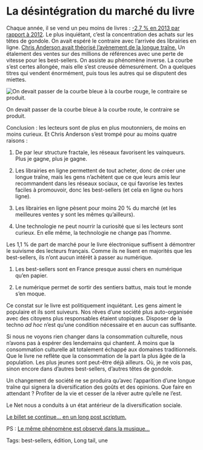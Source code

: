 # La désintégration du marché du livre

Chaque année, il se vend un peu moins de livres : [-2,7 % en 2013 par rapport à 2012](http://www.actualitte.com/economie/une-annee-difficile-sur-le-marche-du-livre-bilan-2013-de-l-institut-gfk-48247.htm). Le plus inquiétant, c’est la concentration des achats sur les têtes de gondole. On avait espéré le contraire avec l’arrivée des librairies en ligne. [Chris Anderson avait théorisé l’avènement de la longue traîne.](http://fr.wikipedia.org/wiki/Longue_tra%C3%AEne) Un étalement des ventes sur des millions de références avec une perte de vitesse pour les best-sellers. On assiste au phénomène inverse. La courbe s’est certes allongée, mais elle s’est creusée démesurément. On a quelques titres qui vendent énormément, puis tous les autres qui se disputent des miettes.

![On devait passer de la courbe bleue à la courbe rouge, le contraire se produit.](https://tcrouzet.com/images_tc/2014/02/2000px-Longtail.svg_.png)

On devait passer de la courbe bleue à la courbe route, le contraire se produit.

Conclusion : les lecteurs sont de plus en plus moutonniers, de moins en moins curieux. Et Chris Anderson s’est trompé pour au moins quatre raisons :

1. De par leur structure fractale, les réseaux favorisent les vainqueurs. Plus je gagne, plus je gagne.

2. Les librairies en ligne permettent de tout acheter, donc de créer une longue traîne, mais les gens n’achètent que ce que leurs amis leur recommandent dans les réseaux sociaux, ce qui favorise les textes faciles à promouvoir, donc les best-sellers (et cela en ligne ou hors ligne).

3. Les librairies en ligne pèsent pour moins 20 % du marché (et les meilleures ventes y sont les mêmes qu’ailleurs).

4. Une technologie ne peut nourrir la curiosité que si les lecteurs sont curieux. En elle même, la technologie ne change pas l’homme.

Les 1,1 % de part de marché pour le livre électronique suffisent à démontrer le suivisme des lecteurs français. Comme ils ne lisent en majorités que les best-sellers, ils n’ont aucun intérêt à passer au numérique.

1. Les best-sellers sont en France presque aussi chers en numérique qu’en papier.

2. Le numérique permet de sortir des sentiers battus, mais tout le monde s’en moque.

Ce constat sur le livre est politiquement inquiétant. Les gens aiment le populaire et ils sont suiveurs. Nos rêves d’une société plus auto-organisée avec des citoyens plus responsables étaient utopiques. Disposer de la techno *ad hoc* n’est qu’une condition nécessaire et en aucun cas suffisante.

Si nous ne voyons rien changer dans la consommation culturelle, nous n’avons pas à espérer des lendemains qui chantent. À moins que la consommation culturelle ait totalement échappé aux domaines traditionnels. Que le livre ne reflète que la consommation de la part la plus âgée de la population. Les plus jeunes sont peut-être déjà ailleurs. Où, je ne vois pas, sinon encore dans d’autres best-sellers, d’autres têtes de gondole.

Un changement de société ne se produira qu’avec l’apparition d’une longue traîne qui signera la diversification des goûts et des opinions. Que faire en attendant ? Profiter de la vie et cesser de la rêver autre qu’elle ne l’est.

Le Net nous a conduits à un état antérieur de la diversification sociale.

[Le billet se continue... en un long post scriptum.](/2014/02/20/lecteur-mouton/)

PS : [Le même phénomène est observé dans la musique...](http://www.slate.fr/culture/84277/internet-popstars-longue-traine-economie)

Tags: best-sellers, édition, Long tail, une
